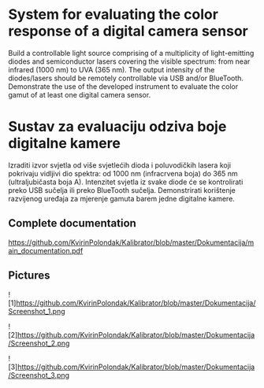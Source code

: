 # System for evaluating the color response of a digital camera sensor

Build a controllable light source comprising of a multiplicity of
light-emitting diodes and semiconductor lasers covering the visible
spectrum: from near infrared (1000 nm) to UVA (365 nm). The output
intensity of the diodes/lasers should be remotely controllable via USB
and/or BlueTooth. Demonstrate the use of the developed instrument to
evaluate the color gamut of at least one digital camera sensor.


# Sustav za evaluaciju odziva boje digitalne kamere

Izraditi izvor svjetla od više svjetlećih dioda i poluvodičkih lasera
koji pokrivaju vidljivi dio spektra: od 1000 nm (infracrvena boja) do
365 nm (ultraljubičasta boja A). Intenzitet svjetla iz svake diode će
se kontrolirati preko USB sučelja ili preko BlueTooth sučelja.
Demonstrirati korištenje razvijenog uređaja za mjerenje gamuta barem
jedne digitalne kamere.

## Complete documentation
https://github.com/KvirinPolondak/Kalibrator/blob/master/Dokumentacija/main_documentation.pdf

## Pictures
![1]https://github.com/KvirinPolondak/Kalibrator/blob/master/Dokumentacija/Screenshot_1.png

![2]https://github.com/KvirinPolondak/Kalibrator/blob/master/Dokumentacija/Screenshot_2.png

![3]https://github.com/KvirinPolondak/Kalibrator/blob/master/Dokumentacija/Screenshot_3.png



